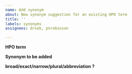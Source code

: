 ```yaml
---
name: Add synonym
about: New synonym suggestion for an existing HPO term
title: ''
labels: synonyms
assignees: drseb, pnrobinson

---
```


**HPO term**


**Synonym to be added**


**broad/exact/narrow/plural/abbreviation ?**
